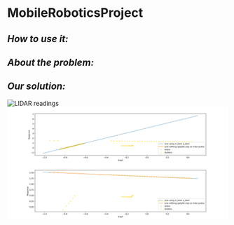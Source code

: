 # MobileRoboticsProject

## _How to use it:_


## _About the problem:_


## _Our solution:_



![LIDAR readings](github_images/lidarReadings_MAP_CENTER.json.png)
![Main page](github_images/Multiline_plot1.png)
![Main page](github_images/Multiline_plot2.png)

